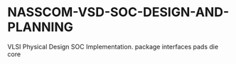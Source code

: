 # NASSCOM-VSD-SOC-DESIGN-AND-PLANNING
VLSI Physical Design SOC Implementation.
package interfaces pads die core 
